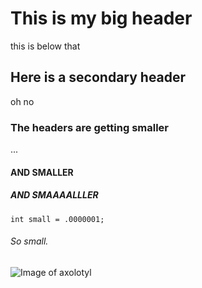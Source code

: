 # This is my big header
this is below that
## Here is a secondary header
oh no
### The headers are getting smaller
...
#### AND SMALLER

##### AND SMAAAALLLER
```
int small = .0000001;
```
###### So small.
![Image of axolotyl](https://github.com/skarletwilliams/skills-communicate-using-markdown/assets/77312299/0764db62-d160-4b2c-95f7-707b24b15f5d)
